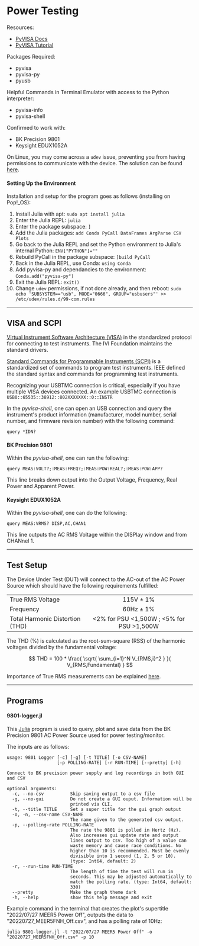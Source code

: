 # Power Testing

Resources:
+ [PyVISA Docs](https://pyvisa.readthedocs.io/en/latest/introduction/getting.html)
+ [PyVISA Tutorial](https://goughlui.com/2021/03/28/tutorial-introduction-to-scpi-automation-of-test-equipment-with-pyvisa/)

Packages Required:
+ pyvisa
+ pyvisa-py
+ pyusb

Helpful Commands in Terminal Emulator with access to the Python interpreter:
+ pyvisa-info
+ pyvisa-shell

Confirmed to work with:
+ BK Precision 9801
+ Keysight EDUX1052A


On Linux, you may come across a `udev` issue, preventing you from having permissions to communicate with the device. The solution can be found [here](https://stackoverflow.com/questions/66480203/pyvisa-not-listing-usb-instrument-on-linux).

#### Setting Up the Environment
Installation and setup for the program goes as follows (installing on Pop!\_OS):
1. Install Julia with apt: `sudo apt install julia`
2. Enter the Julia REPL: `julia`
3. Enter the package subspace: `]`
4. Add the Julia packages: `add Conda PyCall DataFrames ArgParse CSV Plots`
5. Go back to the Julia REPL and set the Python environment to Julia's internal Python: `ENV["PYTHON"]=""`
6. Rebuild PyCall in the package subspace: `]build PyCall`
7. Back in the Julia REPL, use Conda: `using Conda`
8. Add pyvisa-py and dependancies to the environment: `Conda.add("pyvisa-py")`
9. Exit the Julia REPL: `exit()`
10. Change `udev` permissions, if not done already, and then reboot: `sudo echo 'SUBSYSTEM=="usb", MODE="0666", GROUP="usbusers"' >> /etc/udev/rules.d/99-com.rules`


___
## VISA and SCPI

[Virtual Instrument Software Architecture (VISA)](https://en.wikipedia.org/wiki/Virtual_instrument_software_architecture) in the standardized protocol for connecting to test instruments. The IVI Foundation maintains the standard drivers.

[Standard Commands for Programmable Instruments (SCPI)](https://en.wikipedia.org/wiki/Standard_Commands_for_Programmable_Instruments) is a standardized set of commands to program test instruments. IEEE defined the standard syntax and commands for programming test instruments.

Recognizing your USBTMC connection is critical, especially if you have multiple VISA devices connected. An example USBTMC connection is `USB0::65535::38912::802XXXXXXX::0::INSTR`

In the *pyvisa-shell*, one can open an USB connection and query the instrument's product information (manufacturer, model number, serial number, and firmware revision number) with the following command:
```
query *IDN?
```



#### BK Precision 9801

Within the *pyvisa-shell*, one can run the following:

```
query MEAS:VOLT?;:MEAS:FREQ?;:MEAS:POW:REAL?;:MEAS:POW:APP?
```

This line breaks down output into the Output Voltage, Frequency, Real Power and Apparent Power.


#### Keysight EDUX1052A

Within the *pyvisa-shell*, one can do the following:

```
query MEAS:VRMS? DISP,AC,CHAN1
```

This line outputs the AC RMS Voltage within the DISPlay window and from CHANnel 1.

___
## Test Setup
The Device Under Test (DUT) will connect to the AC-out of the AC Power Source which should have the following requirements fulfilled:

|||
|------------------|:------------:|
| True RMS Voltage | 115V &pm; 1% |
| Frequency        | 60Hz &pm; 1% |
| Total Harmonic Distortion (THD) | <2% for PSU <1,500W ; <5% for PSU >1,500W |

The THD (%) is calculated as the root-sum-square (RSS) of the harmonic voltages divided by the fundamental voltage:

$$ THD = 100 * \frac{ \sqrt{ \sum_{i=1}^N V_{RMS,i}^2 } }{ V_{RMS,Fundamental} } $$

Importance of True RMS measurements can be explained [here](https://www.fluke.com/en-us/learn/blog/electrical/what-is-true-rms).

___
## Programs
#### 9801-logger.jl

This [Julia](https://julialang.org/) program is used to query, plot and save data from the BK Precision 9801 AC Power Source used for power testing/monitor.

The inputs are as follows:

```
usage: 9801 Logger [-c] [-g] [-t TITLE] [-o CSV-NAME]
                   [-p POLLING-RATE] [-r RUN-TIME] [--pretty] [-h]

Connect to BK precision power supply and log recordings in both GUI
and CSV

optional arguments:
  -c, --no-csv          Skip saving output to a csv file
  -g, --no-gui          Do not create a GUI ouput. Information will be
                        printed via CLI.
  -t, --title TITLE     Set a super title for the gui graph output
  -o, -n, --csv-name CSV-NAME
                        The name given to the generated csv output.
  -p, --polling-rate POLLING-RATE
                        The rate the 9801 is polled in Hertz (Hz).
                        Also increases gui update rate and output
                        lines output to csv. Too high of a value can
                        waste memory and cause race conditions. No
                        higher than 10 is recommended. Must be evenly
                        divisible into 1 second (1, 2, 5 or 10).
                        (type: Int64, default: 2)
  -r, --run-time RUN-TIME
                        The length of time the test will run in
                        seconds. This may be adjusted automatically to
                        match the polling rate. (type: Int64, default:
                        330)
  --pretty              Make the graph theme dark
  -h, --help            show this help message and exit
  ```

Example command in the terminal that creates the plot's supertitle "2022/07/27 MEER5 Power Off", outputs the data to "20220727_MEER5FNH_Off.csv", and has a polling rate of 10Hz:

```
julia 9801-logger.jl -t "2022/07/27 MEER5 Power Off" -o "20220727_MEER5FNH_Off.csv" -p 10
```

